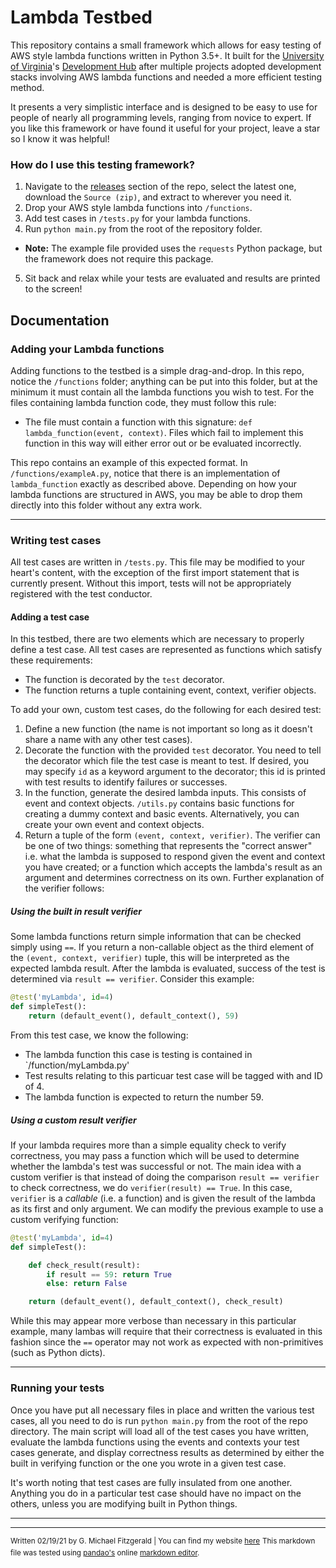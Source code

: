# Lambda Testbed
This repository contains a small framework which allows for easy testing of AWS style lambda functions written in Python 3.5+. It built for the [University of Virginia](https://virginia.edu/)'s [Development Hub](https://devhub.virginia.edu/) after multiple projects adopted development stacks involving AWS lambda functions and needed a more efficient testing method.

It presents a very simplistic interface and is designed to be easy to use for people of nearly all programming levels, ranging from novice to expert. If you like this framework or have found it useful for your project, leave a star so I know it was helpful!

### How do I use this testing framework?

1. Navigate to the [releases](https://github.com/tic/lambda-testbed/releases) section of the repo, select the latest one, download the `Source (zip)`, and extract to wherever you need it.
2. Drop your AWS style lambda functions into `/functions`.
3. Add test cases in `/tests.py` for your lambda functions.
4. Run `python main.py` from the root of the repository folder.
  - **Note:** The example file provided uses the `requests` Python package, but the framework does not require this package.
5. Sit back and relax while your tests are evaluated and results are printed to the screen!

## Documentation
### Adding your Lambda functions
Adding functions to the testbed is a simple drag-and-drop. In this repo, notice the `/functions` folder; anything can be put into this folder, but at the minimum it must contain all the lambda functions you wish to test. For the files containing lambda function code, they must follow this rule:
* The file must contain a function with this signature: `def lambda_function(event, context)`. Files which fail to implement this function in this way will either error out or be evaluated incorrectly.

This repo contains an example of this expected format. In `/functions/exampleA.py`, notice that there is an implementation of `lambda_function` exactly as described above. Depending on how your lambda functions are structured in AWS, you may be able to drop them directly into this folder without any extra work.

---
### Writing test cases
All test cases are written in `/tests.py`. This file may be modified to your heart's content, with the exception of the first import statement that is currently present. Without this import, tests will not be appropriately registered with the test conductor.

#### Adding a test case
In this testbed, there are two elements which are necessary to properly define a test case. All test cases are represented as functions which satisfy these requirements:
* The function is decorated by the `test` decorator.
* The function returns a tuple containing event, context, verifier objects.

To add your own, custom test cases, do the following for each desired test:
1. Define a new function (the name is not important so long as it doesn't share a name with any other test cases).
2. Decorate the function with the provided `test` decorator. You need to tell the decorator which file the test case is meant to test. If desired, you may specify `id` as a keyword argument to the decorator; this id is printed with test results to identify failures or successes.
3. In the function, generate the desired lambda inputs. This consists of event and context objects. `/utils.py` contains basic functions for creating a dummy context and basic events. Alternatively, you can create your own event and context objects.
4. Return a tuple of the form `(event, context, verifier)`. The verifier can be one of two things: something that represents the "correct answer" i.e. what the lambda is supposed to respond given the event and context you have created; or a function which accepts the lambda's result as an argument and determines correctness on its own. Further explanation of the verifier follows:

##### Using the built in result verifier
Some lambda functions return simple information that can be checked simply using `==`. If you return a non-callable object as the third element of the `(event, context, verifier)` tuple, this will be interpreted as the expected lambda result. After the lambda is evaluated, success of the test is determined via `result == verifier`. Consider this example:
```python
@test('myLambda', id=4)
def simpleTest():
	return (default_event(), default_context(), 59)
```
From this test case, we know the following:
* The lambda function this case is testing is contained in `/function/myLambda.py'
* Test results relating to this particuar test case will be tagged with and ID of 4.
* The lambda function is expected to return the number 59.

##### Using a custom result verifier
If your lambda requires more than a simple equality check to verify correctness, you may pass a function which will be used to determine whether the lambda's test was successful or not. The main idea with a custom verifier is that instead of doing the comparison `result == verifier` to check correctness, we do `verifier(result) == True`. In this case, `verifier` is a *callable* (i.e. a function) and is given the result of the lambda as its first and only argument. We can modify the previous example to use a custom verifying function:
```python
@test('myLambda', id=4)
def simpleTest():

	def check_result(result):
		if result == 59: return True
		else: return False

	return (default_event(), default_context(), check_result)
```
While this may appear more verbose than necessary in this particular example, many lambas will require that their correctness is evaluated in this fashion since the `==` operator may not work as expected with non-primitives (such as Python dicts).

---
### Running your tests
Once you have put all necessary files in place and written the various test cases, all you need to do is run `python main.py` from the root of the repo directory. The main script will load all of the test cases you have written, evaluate the lambda functions using the events and contexts your test cases generate, and display correctness results as determined by either the built in verifying function or the one you wrote in a given test case.

It's worth noting that test cases are fully insulated from one another. Anything you do in a particular test case should have no impact on the others, unless you are modifying built in Python things.

---

---

<sup>Written 02/19/21 by G. Michael Fitzgerald | You can find my website [here](https://gifit.io/)</sup>
<sup>This markdown file was tested using [pandao's](https://github.com/pandao) online [markdown editor](https://pandao.github.io/editor.md/en.html).</sup>

